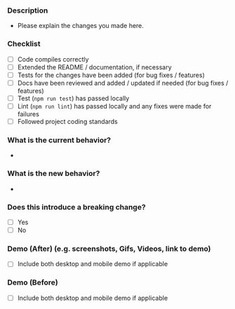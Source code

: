 ### Description

- Please explain the changes you made here.

### Checklist

- [ ] Code compiles correctly
- [ ] Extended the README / documentation, if necessary
- [ ] Tests for the changes have been added (for bug fixes / features)
- [ ] Docs have been reviewed and added / updated if needed (for bug fixes / features)
- [ ] Test (`npm run test`) has passed locally
- [ ] Lint (`npm run lint`) has passed locally and any fixes were made for failures
- [ ] Followed project coding standards

### What is the current behavior?

<!-- Please describe the current behavior that you are modifying. -->

-

### What is the new behavior?

<!-- Please describe the behavior or changes that are being added by this PR. -->

-

### Does this introduce a breaking change?

- [ ] Yes
- [ ] No

### Demo (After) (e.g. screenshots, Gifs, Videos, link to demo)

- [ ] Include both desktop and mobile demo if applicable

### Demo (Before)

- [ ] Include both desktop and mobile demo if applicable